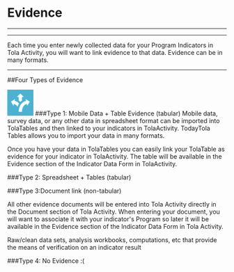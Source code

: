 # Evidence


---




---


Each time you enter newly collected data for your Program Indicators in Tola Activity, you will want to link evidence to that data. Evidence can be in many formats.


---



##Four Types of Evidence

![](images/sm_tola-tables-icon-blue.png)
###Type 1: Mobile Data + Table Evidence (tabular)
Mobile data, survey data, or any other data in spreadsheet format can be imported into TolaTables and then linked to your indicators in TolaActivity. TodayTola Tables allows you to import your data in many formats. 

Once you have your data in TolaTables you can easily link your TolaTable as evidence for your indicator in TolaActivity. The table will be available in the Evidence section of the Indicator Data Form in TolaActivity.  

###Type 2: Spreadsheet + Tables (tabular)



###Type 3:Document link (non-tabular)

All other evidence documents will be entered into Tola Activity directly in the Document section of Tola Activity.  When entering your document, you will want to associate it with your indicator's Program so later it will be available in the Evidence section of the Indicator Data Form in Tola Activity.  

Raw/clean data sets, analysis workbooks, computations, etc that provide the means of verification on an indicator result


###Type 4: No Evidence :(

